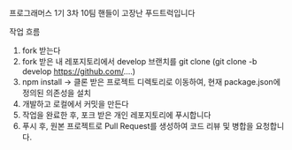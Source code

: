 프로그래머스 1기 3차 10팀 핸들이 고장난 푸드트럭입니다

작업 흐름

1. fork 받는다
2. fork 받은 내 레포지토리에서 develop 브랜치를 git clone (git clone -b develop https://github.com/....)
4. npm install -> 클론 받은 프로젝트 디렉토리로 이동하여, 현재 package.json에 정의된 의존성을 설치
5. 개발하고 로컬에서 커밋을 만든다
6. 작업을 완료한 후, 포크 받은 개인 레포지토리에 푸시합니다
7. 푸시 후, 원본 프로젝트로 Pull Request를 생성하여 코드 리뷰 및 병합을 요청합니다.
